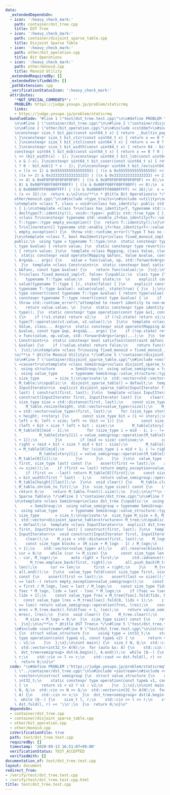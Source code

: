 ```yaml
---
data:
  _extendedDependsOn:
  - icon: ':heavy_check_mark:'
    path: container/dst_tree.cpp
    title: DST Tree
  - icon: ':heavy_check_mark:'
    path: container/disjoint_sparse_table.cpp
    title: Disjoint Sparse Table
  - icon: ':heavy_check_mark:'
    path: other/bit_operation.cpp
    title: Bit Operations
  - icon: ':heavy_check_mark:'
    path: other/monoid.cpp
    title: Monoid Utility
  _extendedRequiredBy: []
  _extendedVerifiedWith: []
  _pathExtension: cpp
  _verificationStatusIcon: ':heavy_check_mark:'
  attributes:
    '*NOT_SPECIAL_COMMENTS*': ''
    PROBLEM: https://judge.yosupo.jp/problem/staticrmq
    links:
    - https://judge.yosupo.jp/problem/staticrmq
  bundledCode: "#line 1 \"test/dst_tree.test.cpp\"\n\n#define PROBLEM \"https://judge.yosupo.jp/problem/staticrmq\"\
    \n\n#line 1 \"container/dst_tree.cpp\"\n\n#line 2 \"container/disjoint_sparse_table.cpp\"\
    \n\n#line 2 \"other/bit_operation.cpp\"\n\n#include <cstddef>\n#include <cstdint>\n\
    \nconstexpr size_t bit_ppc(const uint64_t x) { return __builtin_popcountll(x);\
    \ }\nconstexpr size_t bit_ctzr(const uint64_t x) { return x == 0 ? 64 : __builtin_ctzll(x);\
    \ }\nconstexpr size_t bit_ctzl(const uint64_t x) { return x == 0 ? 64 : __builtin_clzll(x);\
    \ }\nconstexpr size_t bit_width(const uint64_t x) { return 64 - bit_ctzl(x); }\n\
    constexpr uint64_t bit_msb(const uint64_t x) { return x == 0 ? 0 : uint64_t(1)\
    \ << (bit_width(x) - 1); }\nconstexpr uint64_t bit_lsb(const uint64_t x) { return\
    \ x & (-x); }\nconstexpr uint64_t bit_cover(const uint64_t x) { return x == 0\
    \ ? 0 : bit_msb(2 * x - 1); }\n\nconstexpr uint64_t bit_rev(uint64_t x) {\n  x\
    \ = ((x >> 1) & 0x5555555555555555) | ((x & 0x5555555555555555) << 1);\n  x =\
    \ ((x >> 2) & 0x3333333333333333) | ((x & 0x3333333333333333) << 2);\n  x = ((x\
    \ >> 4) & 0x0F0F0F0F0F0F0F0F) | ((x & 0x0F0F0F0F0F0F0F0F) << 4);\n  x = ((x >>\
    \ 8) & 0x00FF00FF00FF00FF) | ((x & 0x00FF00FF00FF00FF) << 8);\n  x = ((x >> 16)\
    \ & 0x0000FFFF0000FFFF) | ((x & 0x0000FFFF0000FFFF) << 16);\n  x = (x >> 32) |\
    \ (x << 32);\n  return x;\n}\n\n/**\n * @title Bit Operations\n */\n#line 2 \"\
    other/monoid.cpp\"\n\n#include <type_traits>\n#include <utility>\n#include <stdexcept>\n\
    \ntemplate <class T, class = void>\nclass has_identity: public std::false_type\
    \ { };\n\ntemplate <class T>\nclass has_identity<T, typename std::conditional<false,\
    \ decltype(T::identity()), void>::type>: public std::true_type { };\n\ntemplate\
    \ <class T>\nconstexpr typename std::enable_if<has_identity<T>::value, typename\
    \ T::type>::type empty_exception() {\n  return T::identity();\n}\ntemplate <class\
    \ T>\n[[noreturn]] typename std::enable_if<!has_identity<T>::value, typename T::type>::type\
    \ empty_exception() {\n  throw std::runtime_error(\"type T has no identity\");\n\
    }\n\ntemplate <class T, bool HasIdentity>\nclass fixed_monoid_impl: public T {\n\
    public:\n  using type = typename T::type;\n\n  static constexpr type convert(const\
    \ type &value) { return value; }\n  static constexpr type revert(const type &value)\
    \ { return value; }\n\n  template <class Mapping, class Value, class... Args>\n\
    \  static constexpr void operate(Mapping &&func, Value &value, const type &op,\
    \ Args&&... args) {\n    value = func(value, op, std::forward<Args>(args)...);\n\
    \  }\n  template <class Constraint>\n  static constexpr bool satisfies(Constraint\
    \ &&func, const type &value) {\n    return func(value);\n  }\n};\n\ntemplate <class\
    \ T>\nclass fixed_monoid_impl<T, false> {\npublic:\n  class type {\n  public:\n\
    \    typename T::type value;\n    bool state;\n  \n    explicit constexpr type():\
    \ value(typename T::type { }), state(false) { }\n    explicit constexpr type(const\
    \ typename T::type &value): value(value), state(true) { }\n  };\n\n  static constexpr\
    \ type convert(const typename T::type &value) { return type(value); }\n  static\
    \ constexpr typename T::type revert(const type &value) { \n    if (!value.state)\
    \ throw std::runtime_error(\"attempted to revert identity to non-monoid\"); \n\
    \    return value.value; \n  }\n\n  static constexpr type identity() { return\
    \ type(); }\n  static constexpr type operation(const type &v1, const type &v2)\
    \ {\n    if (!v1.state) return v2;\n    if (!v2.state) return v1;\n    return\
    \ type(T::operation(v1.value, v2.value));\n  }\n\n  template <class Mapping, class\
    \ Value, class... Args>\n  static constexpr void operate(Mapping &&func, Value\
    \ &value, const type &op, Args&&... args) {\n    if (!op.state) return;\n    value\
    \ = func(value, op.value, std::forward<Args>(args)...);\n  }\n  template <class\
    \ Constraint>\n  static constexpr bool satisfies(Constraint &&func, const type\
    \ &value) {\n    if (!value.state) return false;\n    return func(value.value);\n\
    \  }\n};\n\ntemplate <class T>\nusing fixed_monoid = fixed_monoid_impl<T, has_identity<T>::value>;\n\
    \n/**\n * @title Monoid Utility\n */\n#line 5 \"container/disjoint_sparse_table.cpp\"\
    \n\n#line 7 \"container/disjoint_sparse_table.cpp\"\n#include <vector>\n#include\
    \ <cassert>\n\ntemplate <class SemiGroup>\nclass disjoint_sparse_table {\npublic:\n\
    \  using structure       = SemiGroup;\n  using value_semigroup = typename SemiGroup::value_structure;\n\
    \  using value_type      = typename SemiGroup::value_structure::type;\n  using\
    \ size_type       = size_t;\n\nprivate:\n  std::vector<std::vector<value_type>>\
    \ M_table;\n\npublic:\n  disjoint_sparse_table() = default;\n  template <class\
    \ InputIterator>\n  explicit disjoint_sparse_table(InputIterator first, InputIterator\
    \ last) { construct(first, last); }\n\n  template <class InputIterator>\n  void\
    \ construct(InputIterator first, InputIterator last) {\n    clear();\n    const\
    \ size_type size = std::distance(first, last);\n    const size_type height = bit_width(size);\n\
    \    M_table.resize(height, std::vector<value_type>(size));\n    M_table.front()\
    \ = std::vector<value_type>(first, last);\n    for (size_type story = 1; story\
    \ < height; ++story) {\n      const size_type bit = (1 << story);\n      for (size_type\
    \ left = 0; left < size; left += (bit << 1)) {\n        const size_type mid =\
    \ (left + bit < size ? left + bit : size);\n        M_table[story][mid - 1] =\
    \ M_table[0][mid - 1];\n        for (size_type i = mid - 1; i-- != left;) {\n\
    \          M_table[story][i] = value_semigroup::operation(M_table[0][i], M_table[story][i\
    \ + 1]);\n        }\n        if (mid >= size) continue;\n        const size_type\
    \ right = (mid + bit < size ? mid + bit : size);\n        M_table[story][mid]\
    \ = M_table[0][mid];\n        for (size_type i = mid + 1; i != right; ++i) {\n\
    \          M_table[story][i] = value_semigroup::operation(M_table[story][i - 1],\
    \ M_table[0][i]);\n        }\n      }\n    }\n  }\n\n  value_type fold(const size_type\
    \ first, size_type last) const {\n    assert(first <= last);\n    assert(last\
    \ <= size());\n    if (first == last) return empty_exception<value_semigroup>();\n\
    \    if (first == --last) return M_table[0][first];\n    const size_type height\
    \ = bit_width(first ^ last) - 1;\n    return value_semigroup::operation(M_table[height][first],\
    \ M_table[height][last]);\n  }\n\n  void clear() {\n    M_table.clear();\n   \
    \ M_table.shrink_to_fit();\n  }\n  size_type size() const {\n    if (M_table.empty())\
    \ return 0;\n    return M_table.front().size();\n  }\n};\n\n/**\n * @title Disjoint\
    \ Sparse Table\n */\n#line 3 \"container/dst_tree.cpp\"\n\n#line 7 \"container/dst_tree.cpp\"\
    \n\ntemplate <class SemiGroup>\nclass dst_tree {\npublic:\n  using structure \
    \      = SemiGroup;\n  using value_semigroup = typename SemiGroup::value_structure;\n\
    \  using value_type      = typename SemiGroup::value_structure::type;\n  using\
    \ size_type       = size_t;\n\nprivate:\n  size_type M_size = 0, M_logn = 0;\n\
    \  std::vector<disjoint_sparse_table<structure>> M_tree;\n\npublic:\n  dst_tree()\
    \ = default;\n  template <class InputIterator>\n  explicit dst_tree(InputIterator\
    \ first, InputIterator last) { construct(first, last); }\n\n  template <class\
    \ InputIterator>\n  void construct(InputIterator first, InputIterator last) {\n\
    \    clear();\n    M_size = std::distance(first, last);\n    M_logn = bit_width(M_size);\n\
    \    const size_type blocks = (M_size + M_logn - 1) / M_logn;\n    M_tree.reserve(blocks\
    \ + 1);\n    std::vector<value_type> all;\n    all.reserve(blocks);\n    size_type\
    \ cur = 0;\n    while (cur != M_size) {\n      const size_type len = std::min(M_size\
    \ - cur, M_logn);\n      auto right = first;\n      std::advance(right, len);\n\
    \      M_tree.emplace_back(first, right);\n      all.push_back(M_tree.back().fold(0,\
    \ len));\n      cur += len;\n      first = right;\n    }\n    M_tree.emplace_back(all.begin(),\
    \ all.end());\n  }\n\n  value_type fold(const size_type first, size_type last)\
    \ const {\n    assert(first <= last);\n    assert(last <= size());\n    if (first\
    \ == last--) return empty_exception<value_semigroup>();\n    const size_type fsec\
    \ = first / M_logn, lsec = last / M_logn;\n    const size_type fidx = first -\
    \ fsec * M_logn, lidx = last - lsec * M_logn;\n    if (fsec == lsec) return M_tree[fsec].fold(fidx,\
    \ lidx + 1);\n    const value_type fres = M_tree[fsec].fold(fidx, M_logn);\n \
    \   const value_type lres = M_tree[lsec].fold(0, lidx + 1);\n    if (fsec + 1\
    \ == lsec) return value_semigroup::operation(fres, lres);\n    const value_type\
    \ mres = M_tree.back().fold(fsec + 1, lsec);\n    return value_semigroup::operation(value_semigroup::operation(fres,\
    \ mres), lres);\n  }\n\n  void clear() {\n    M_tree.clear();\n    M_tree.shrink_to_fit();\n\
    \    M_size = M_logn = 0;\n  }\n  size_type size() const {\n    return M_size;\n\
    \  }\n};\n\n/**\n * @title DST Tree\n */\n#line 5 \"test/dst_tree.test.cpp\"\n\
    \n#include <iostream>\n#line 9 \"test/dst_tree.test.cpp\"\n\nstruct semigroup\
    \ {\n  struct value_structure {\n    using type = int32_t;\n    static constexpr\
    \ type operation(const type& v1, const type& v2) { \n      return v1 < v2 ? v1\
    \ : v2;\n    }\n  };\n};\n\nint main() {\n  size_t N, Q;\n  std::cin >> N >> Q;\n\
    \  std::vector<int32_t> A(N);\n  for (auto &x: A) {\n    std::cin >> x;\n  }\n\
    \  dst_tree<semigroup> dst(A.begin(), A.end());\n  while (Q--) {\n    size_t l,\
    \ r;\n    std::cin >> l >> r;\n    std::cout << dst.fold(l, r) << '\\n';\n  }\n\
    \  return 0;\n}\n"
  code: "\n#define PROBLEM \"https://judge.yosupo.jp/problem/staticrmq\"\n\n#include\
    \ \"../container/dst_tree.cpp\"\n\n#include <iostream>\n#include <cstddef>\n#include\
    \ <vector>\n\nstruct semigroup {\n  struct value_structure {\n    using type =\
    \ int32_t;\n    static constexpr type operation(const type& v1, const type& v2)\
    \ { \n      return v1 < v2 ? v1 : v2;\n    }\n  };\n};\n\nint main() {\n  size_t\
    \ N, Q;\n  std::cin >> N >> Q;\n  std::vector<int32_t> A(N);\n  for (auto &x:\
    \ A) {\n    std::cin >> x;\n  }\n  dst_tree<semigroup> dst(A.begin(), A.end());\n\
    \  while (Q--) {\n    size_t l, r;\n    std::cin >> l >> r;\n    std::cout <<\
    \ dst.fold(l, r) << '\\n';\n  }\n  return 0;\n}\n"
  dependsOn:
  - container/dst_tree.cpp
  - container/disjoint_sparse_table.cpp
  - other/bit_operation.cpp
  - other/monoid.cpp
  isVerificationFile: true
  path: test/dst_tree.test.cpp
  requiredBy: []
  timestamp: '2020-09-13 16:51:07+09:00'
  verificationStatus: TEST_ACCEPTED
  verifiedWith: []
documentation_of: test/dst_tree.test.cpp
layout: document
redirect_from:
- /verify/test/dst_tree.test.cpp
- /verify/test/dst_tree.test.cpp.html
title: test/dst_tree.test.cpp
---
```

